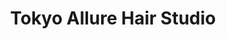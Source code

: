 ---
title: "Tokyo Allure Hair Studio"
url: /richmond/tokyo-allure-hair-studio/
shop: hairdresser
---